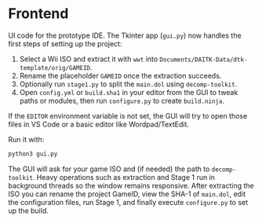 # Frontend

UI code for the prototype IDE. The Tkinter app (`gui.py`) now
handles the first steps of setting up the project:

1. Select a Wii ISO and extract it with `wwt` into `Documents/DAITK-Data/dtk-template/orig/GAMEID`.
2. Rename the placeholder `GAMEID` once the extraction succeeds.
3. Optionally run `stage1.py` to split the `main.dol` using `decomp-toolkit`.
4. Open `config.yml` or `build.sha1` in your editor from the GUI to tweak paths
   or modules, then run `configure.py` to create `build.ninja`.

If the `EDITOR` environment variable is not set, the GUI will try to open
those files in VS Code or a basic editor like Wordpad/TextEdit.

Run it with:

```bash
python3 gui.py
```

The GUI will ask for your game ISO and (if needed) the path to
`decomp-toolkit`. Heavy operations such as extraction and Stage 1 run in
background threads so the window remains responsive. After extracting the
ISO you can rename the project GameID, view the SHA-1 of `main.dol`, edit
the configuration files, run Stage 1, and finally execute `configure.py`
to set up the build.
